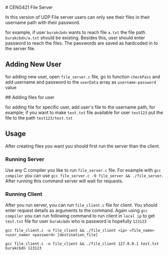 # CENG421 File Server

In this version of UDP File server users can only see their files in their username path with their password.

for example, if user `burakcbdn` wants to reach file `a.txt` the file path `burakcbdn/a.txt` should be existing. Besides this, user should enter password to reach the files. The passwords are saved as hardcoded in to the server file.

## Adding New User

for adding new user, open `file_server.c` file, go to function `checkPass` and add username and password to the `userData` array as `username-password` value

## Adding files for user

for adding file for specific user, add user's file to the username path, for example; if you want to make `test.txt` file available for user `test123` put the file to the path `test123/test.txt`

## Usage

After creating files you want you should first run the server than the client.

### Running Server

Use any C compiler you like to run `file_server.c` file. For example with `gcc compiler` you can use `gcc file_server.c -0 file_server && ./file_server`. After running this command server will wait for requests.

### Running Client

After you run server, you can run `file_client.c` file for client. You should enter request details as arguments to the command. Again using `gcc compiler` you can run following command to run client in `local ip` to get `test.txt` file for user `burakcbdn` who is password is hopefully `123123` 

`gcc file_client.c -o file_client && ./file_client <ip> <file_name> <user_name> <password> [destination_file]`

`gcc file_client.c -o file_client && ./file_client 127.0.0.1 test.txt burakcbdn 123123`



